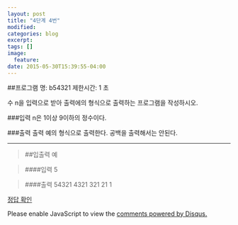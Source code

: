 ```yaml
---
layout: post
title: "4단계 4번"
modified:
categories: blog
excerpt:
tags: []
image:
  feature:
date: 2015-05-30T15:39:55-04:00
---
```


##프로그램 명: b54321
제한시간: 1 초

수 n을 입력으로 받아 출력에의 형식으로 출력하는 프로그램을 작성하시오.


###입력
n은 1이상 9이하의 정수이다.

###출력
출력 예의 형식으로 출력한다. 공백을 출력해서는 안된다.

-------
> ##입출력 예

> ####입력
5

> ####출력
54321
4321
321
21
1

[정답 확인]

[정답 확인]:  http://183.106.113.109/judgeonline/showmessage.php?pname=mt

<div id="disqus_thread"></div>
<script type="text/javascript">
    /* * * CONFIGURATION VARIABLES * * */
    var disqus_shortname = 'junyoung0225';
    
    /* * * DON'T EDIT BELOW THIS LINE * * */
    (function() {
        var dsq = document.createElement('script'); dsq.type = 'text/javascript'; dsq.async = true;
        dsq.src = '//' + disqus_shortname + '.disqus.com/embed.js';
        (document.getElementsByTagName('head')[0] || document.getElementsByTagName('body')[0]).appendChild(dsq);
    })();
</script>
<noscript>Please enable JavaScript to view the <a href="https://disqus.com/?ref_noscript" rel="nofollow">comments powered by Disqus.</a></noscript>
